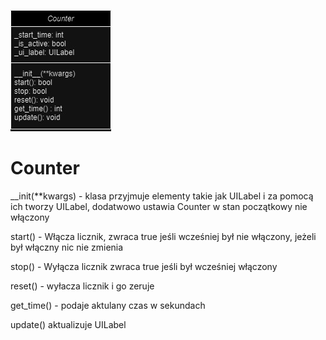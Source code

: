 ![UML](img/counter.jpg)

# Counter

__init(**kwargs) - klasa przyjmuje elementy takie jak UILabel i za pomocą ich tworzy UILabel, dodatwowo ustawia Counter w stan początkowy nie włączony

start() - Włącza licznik, zwraca true jeśli wcześniej był nie włączony, jeżeli był włączny nic nie zmienia

stop() - Wyłącza licznik zwraca true jeśli był wcześniej włączony

reset() - wyłacza licznik i go zeruje

get_time() - podaje aktulany czas w sekundach

update() aktualizuje UILabel